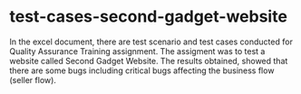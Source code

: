 # test-cases-second-gadget-website
In the excel document, there are test scenario and test cases conducted for Quality Assurance Training assignment. The assigment was to test a website called Second Gadget Website. The results obtained, showed that there are some bugs including critical bugs affecting the business flow (seller flow). 

